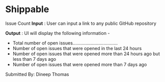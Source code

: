 # Shippable
Issue Count
<b>Input</b> : User can input a link to any public GitHub repository

<b>Output</b> :
UI will display the following information -

- Total number of open issues...................................
- Number of open issues that were opened in the last 24 hours
- Number of open issues that were opened more than 24 hours ago but less than 7 days ago
- Number of open issues that were opened more than 7 days ago 
 


Submitted By: Dineep Thomas
